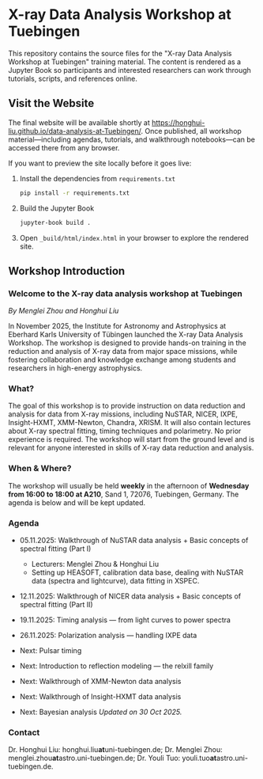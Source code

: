 # X-ray Data Analysis Workshop at Tuebingen

This repository contains the source files for the "X-ray Data Analysis Workshop at Tuebingen" training material. The content is rendered as a Jupyter Book so participants and interested researchers can work through tutorials, scripts, and references online.

## Visit the Website

The final website will be available shortly at https://honghui-liu.github.io/data-analysis-at-Tuebingen/. Once published, all workshop material—including agendas, tutorials, and walkthrough notebooks—can be accessed there from any browser.

If you want to preview the site locally before it goes live:

1. Install the dependencies from `requirements.txt`
   ```bash
   pip install -r requirements.txt
   ```
2. Build the Jupyter Book
   ```bash
   jupyter-book build .
   ```
3. Open `_build/html/index.html` in your browser to explore the rendered site.

## Workshop Introduction

### Welcome to the X-ray data analysis workshop at Tuebingen
*By Menglei Zhou and Honghui Liu*

In November 2025, the Institute for Astronomy and Astrophysics at Eberhard Karls University of Tübingen launched the X-ray Data Analysis Workshop. The workshop is designed to provide hands-on training in the reduction and analysis of X-ray data from major space missions, while fostering collaboration and knowledge exchange among students and researchers in high-energy astrophysics.

### What?

The goal of this workshop is to provide instruction on data reduction and analysis for data from X-ray missions, including NuSTAR, NICER, IXPE, Insight-HXMT, XMM-Newton, Chandra, XRISM. It will also contain lectures about X-ray spectral fitting, timing techniques and polarimetry. No prior experience is required. The workshop will start from the ground level and is relevant for anyone interested in skills of X-ray data reduction and analysis. 

### When & Where?

The workshop will usually be held **weekly** in the afternoon of **Wednesday from 16:00 to 18:00 at A210**, Sand 1, 72076, Tuebingen, Germany. The agenda is below and will be kept updated.

### Agenda

- 05.11.2025: Walkthrough of NuSTAR data analysis + Basic concepts of spectral fitting (Part I)
    - Lecturers: Menglei Zhou & Honghui Liu
    - Setting up HEASOFT, calibration data base, dealing with NuSTAR data (spectra and lightcurve), data fitting in XSPEC.
- 12.11.2025: Walkthrough of NICER data analysis + Basic concepts of spectral fitting (Part II)
- 19.11.2025: Timing analysis — from light curves to power spectra
- 26.11.2025: Polarization analysis — handling IXPE data

- Next: Pulsar timing
- Next: Introduction to reflection modeling — the relxill family
- Next: Walkthrough of XMM-Newton data analysis
- Next: Walkthrough of Insight-HXMT data analysis
- Next: Bayesian analysis
*Updated on 30 Oct 2025.*

### Contact
Dr. Honghui Liu: honghui.liu**at**uni-tuebingen.de;
Dr. Menglei Zhou: menglei.zhou**at**astro.uni-tuebingen.de;
Dr. Youli Tuo: youli.tuo**at**astro.uni-tuebingen.de.


